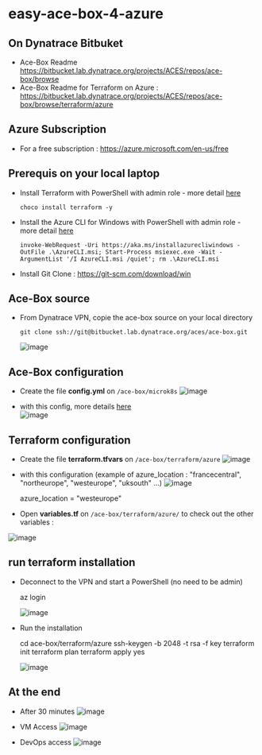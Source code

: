 # easy-ace-box-4-azure

## On Dynatrace Bitbuket

- Ace-Box Readme https://bitbucket.lab.dynatrace.org/projects/ACES/repos/ace-box/browse  
- Ace-Box Readme for Terraform on Azure : https://bitbucket.lab.dynatrace.org/projects/ACES/repos/ace-box/browse/terraform/azure  

## Azure Subscription
- For a free subscription : https://azure.microsoft.com/en-us/free

## Prerequis on your local laptop
- Install Terraform with PowerShell with admin role - more detail [here](https://learn.hashicorp.com/tutorials/terraform/install-cli)  
	 
      choco install terraform -y
     
- Install the Azure CLI for Windows with PowerShell with admin role - more detail [here](https://docs.microsoft.com/en-us/cli/azure/install-azure-cli-windows?tabs=azure-cli)
		
      invoke-WebRequest -Uri https://aka.ms/installazurecliwindows -OutFile .\AzureCLI.msi; Start-Process msiexec.exe -Wait -ArgumentList '/I AzureCLI.msi /quiet'; rm .\AzureCLI.msi
	    
- Install Git Clone : https://git-scm.com/download/win
			
	
## Ace-Box source 
- From Dynatrace VPN, copie the ace-box source on your local directory

      git clone ssh://git@bitbucket.lab.dynatrace.org/aces/ace-box.git	

  ![image](https://user-images.githubusercontent.com/40337213/121711710-3160ad00-cadb-11eb-8131-ad76e3518644.png)


## Ace-Box configuration
- Create the file **config.yml** on `/ace-box/microk8s`
![image](https://user-images.githubusercontent.com/40337213/121711843-52c19900-cadb-11eb-8312-cd53abd914a0.png)

- with this config, more details [here](https://bitbucket.lab.dynatrace.org/projects/ACES/repos/ace-box/browse/microk8s/config.yml.completetmpl)   
![image](https://user-images.githubusercontent.com/40337213/121711872-59501080-cadb-11eb-8eea-edcb92a8ccd6.png)


## Terraform configuration
- Create the file **terraform.tfvars** on `/ace-box/terraform/azure`
![image](https://user-images.githubusercontent.com/40337213/121712955-98cb2c80-cadc-11eb-96af-3a81e55b6cf2.png)

- with this configuration (example of azure_location : "francecentral", "northeurope", "westeurope", "uksouth" ...)
![image](https://user-images.githubusercontent.com/40337213/121713298-fd868700-cadc-11eb-8cfa-53b7bb2d2b04.png)

     azure_location = "westeurope"

- Open **variables.tf** on `/ace-box/terraform/azure/` to check out the other variables : 

![image](https://user-images.githubusercontent.com/40337213/121713202-e47dd600-cadc-11eb-8f47-5fc5d8b19a8d.png)

## run terraform installation
- Deconnect to the VPN and start a PowerShell (no need to be admin) 

	az login
	
   ![image](https://user-images.githubusercontent.com/40337213/121714815-805c1180-cade-11eb-84bc-2825d239002f.png)

- Run the installation

	cd ace-box/terraform/azure
	ssh-keygen -b 2048 -t rsa -f key
	terraform init
	terraform plan
	terraform apply
	yes	
	

  ![image](https://user-images.githubusercontent.com/40337213/121715828-9dddab00-cadf-11eb-9e15-d5a35e650a2c.png)


## At the end
- After 30 minutes 
  ![image](https://user-images.githubusercontent.com/40337213/121715969-c5347800-cadf-11eb-93f2-74141d8b1822.png)

- VM Access
  ![image](https://user-images.githubusercontent.com/40337213/121715552-4f301100-cadf-11eb-8114-756b6976eafb.png)
	
- DevOps access
![image](https://user-images.githubusercontent.com/40337213/121715601-5d7e2d00-cadf-11eb-9c8f-1738d58fc2ee.png)
	
